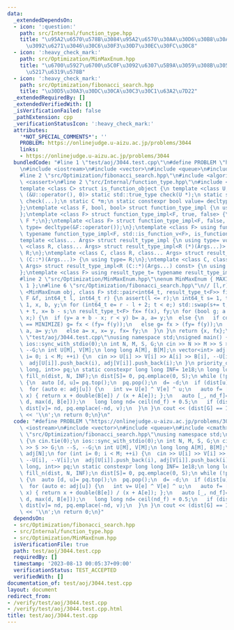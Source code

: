 ```yaml
---
data:
  _extendedDependsOn:
  - icon: ':question:'
    path: src/Internal/function_type.hpp
    title: "\u95A2\u6570\u578B\u3084\u95A2\u6570\u30AA\u30D6\u30B8\u30A7\u30AF\u30C8\
      \u3092\u6271\u3046\u30C6\u30F3\u30D7\u30EC\u30FC\u30C8"
  - icon: ':heavy_check_mark:'
    path: src/Optimization/MinMaxEnum.hpp
    title: "\u6700\u5927\u6700\u5C0F\u3092\u6307\u5B9A\u3059\u308B\u305F\u3081\u306E\
      \u5217\u6319\u578B"
  - icon: ':heavy_check_mark:'
    path: src/Optimization/fibonacci_search.hpp
    title: "\u30D5\u30A3\u30DC\u30CA\u30C3\u30C1\u63A2\u7D22"
  _extendedRequiredBy: []
  _extendedVerifiedWith: []
  _isVerificationFailed: false
  _pathExtension: cpp
  _verificationStatusIcon: ':heavy_check_mark:'
  attributes:
    '*NOT_SPECIAL_COMMENTS*': ''
    PROBLEM: https://onlinejudge.u-aizu.ac.jp/problems/3044
    links:
    - https://onlinejudge.u-aizu.ac.jp/problems/3044
  bundledCode: "#line 1 \"test/aoj/3044.test.cpp\"\n#define PROBLEM \"https://onlinejudge.u-aizu.ac.jp/problems/3044\"\
    \n#include <iostream>\n#include <vector>\n#include <queue>\n#include <cmath>\n\
    #line 2 \"src/Optimization/fibonacci_search.hpp\"\n#include <algorithm>\n#include\
    \ <cassert>\n#line 2 \"src/Internal/function_type.hpp\"\n#include <type_traits>\n\
    template <class C> struct is_function_object {\n template <class U, int dummy=\
    \ (&U::operator(), 0)> static std::true_type check(U *);\n static std::false_type\
    \ check(...);\n static C *m;\n static constexpr bool value= decltype(check(m))::value;\n\
    };\ntemplate <class F, bool, bool> struct function_type_impl {\n using type= void;\n\
    };\ntemplate <class F> struct function_type_impl<F, true, false> {\n using type=\
    \ F *;\n};\ntemplate <class F> struct function_type_impl<F, false, true> {\n using\
    \ type= decltype(&F::operator());\n};\ntemplate <class F> using function_type_t=\
    \ typename function_type_impl<F, std::is_function_v<F>, is_function_object<F>::value>::type;\n\
    template <class... Args> struct result_type_impl {\n using type= void;\n};\ntemplate\
    \ <class R, class... Args> struct result_type_impl<R (*)(Args...)> {\n using type=\
    \ R;\n};\ntemplate <class C, class R, class... Args> struct result_type_impl<R\
    \ (C::*)(Args...)> {\n using type= R;\n};\ntemplate <class C, class R, class...\
    \ Args> struct result_type_impl<R (C::*)(Args...) const> {\n using type= R;\n\
    };\ntemplate <class F> using result_type_t= typename result_type_impl<function_type_t<F>>::type;\n\
    #line 2 \"src/Optimization/MinMaxEnum.hpp\"\nenum MinMaxEnum { MAXIMIZE= -1, MINIMIZE=\
    \ 1 };\n#line 6 \"src/Optimization/fibonacci_search.hpp\"\n// [l,r]\ntemplate\
    \ <MinMaxEnum obj, class F> std::pair<int64_t, result_type_t<F>> fibonacci_search(const\
    \ F &f, int64_t l, int64_t r) {\n assert(l <= r);\n int64_t s= 1, t= 2, a= l -\
    \ 1, x, b, y;\n for (int64_t e= r - l + 2; t < e;) std::swap(s+= t, t);\n b= a\
    \ + t, x= b - s;\n result_type_t<F> fx= f(x), fy;\n for (bool g; a + b != 2 *\
    \ x;) {\n  if (y= a + b - x; r < y) b= a, a= y;\n  else {\n   if constexpr (obj\
    \ == MINIMIZE) g= fx < (fy= f(y));\n   else g= fx > (fy= f(y));\n   if (g) b=\
    \ a, a= y;\n   else a= x, x= y, fx= fy;\n  }\n }\n return {x, fx};\n}\n#line 7\
    \ \"test/aoj/3044.test.cpp\"\nusing namespace std;\nsigned main() {\n cin.tie(0);\n\
    \ ios::sync_with_stdio(0);\n int N, M, S, G;\n cin >> N >> M >> S >> G;\n --S,\
    \ --G;\n int U[M], V[M];\n long long A[M], B[M];\n vector<int> adj[N];\n for (int\
    \ i= 0; i < M; ++i) {\n  cin >> U[i] >> V[i] >> A[i] >> B[i], --U[i], --V[i];\n\
    \  adj[U[i]].push_back(i), adj[V[i]].push_back(i);\n }\n priority_queue<pair<long\
    \ long, int>> pq;\n static constexpr long long INF= 1e18;\n long long dist[N];\n\
    \ fill_n(dist, N, INF);\n dist[S]= 0, pq.emplace(0, S);\n while (!pq.empty())\
    \ {\n  auto [d, u]= pq.top();\n  pq.pop();\n  d= -d;\n  if (dist[u] != d) continue;\n\
    \  for (auto e: adj[u]) {\n   int v= U[e] ^ V[e] ^ u;\n   auto f= [&](long long\
    \ x) { return x + double(B[e]) / (x + A[e]); };\n   auto [_, nd_f]= fibonacci_search<MINIMIZE>(f,\
    \ d, max(d, B[e]));\n   long long nd= ceil(nd_f) + 0.5;\n   if (dist[v] > nd)\
    \ dist[v]= nd, pq.emplace(-nd, v);\n  }\n }\n cout << (dist[G] == INF ? -1 : dist[G])\
    \ << '\\n';\n return 0;\n}\n"
  code: "#define PROBLEM \"https://onlinejudge.u-aizu.ac.jp/problems/3044\"\n#include\
    \ <iostream>\n#include <vector>\n#include <queue>\n#include <cmath>\n#include\
    \ \"src/Optimization/fibonacci_search.hpp\"\nusing namespace std;\nsigned main()\
    \ {\n cin.tie(0);\n ios::sync_with_stdio(0);\n int N, M, S, G;\n cin >> N >> M\
    \ >> S >> G;\n --S, --G;\n int U[M], V[M];\n long long A[M], B[M];\n vector<int>\
    \ adj[N];\n for (int i= 0; i < M; ++i) {\n  cin >> U[i] >> V[i] >> A[i] >> B[i],\
    \ --U[i], --V[i];\n  adj[U[i]].push_back(i), adj[V[i]].push_back(i);\n }\n priority_queue<pair<long\
    \ long, int>> pq;\n static constexpr long long INF= 1e18;\n long long dist[N];\n\
    \ fill_n(dist, N, INF);\n dist[S]= 0, pq.emplace(0, S);\n while (!pq.empty())\
    \ {\n  auto [d, u]= pq.top();\n  pq.pop();\n  d= -d;\n  if (dist[u] != d) continue;\n\
    \  for (auto e: adj[u]) {\n   int v= U[e] ^ V[e] ^ u;\n   auto f= [&](long long\
    \ x) { return x + double(B[e]) / (x + A[e]); };\n   auto [_, nd_f]= fibonacci_search<MINIMIZE>(f,\
    \ d, max(d, B[e]));\n   long long nd= ceil(nd_f) + 0.5;\n   if (dist[v] > nd)\
    \ dist[v]= nd, pq.emplace(-nd, v);\n  }\n }\n cout << (dist[G] == INF ? -1 : dist[G])\
    \ << '\\n';\n return 0;\n}"
  dependsOn:
  - src/Optimization/fibonacci_search.hpp
  - src/Internal/function_type.hpp
  - src/Optimization/MinMaxEnum.hpp
  isVerificationFile: true
  path: test/aoj/3044.test.cpp
  requiredBy: []
  timestamp: '2023-08-13 00:05:37+09:00'
  verificationStatus: TEST_ACCEPTED
  verifiedWith: []
documentation_of: test/aoj/3044.test.cpp
layout: document
redirect_from:
- /verify/test/aoj/3044.test.cpp
- /verify/test/aoj/3044.test.cpp.html
title: test/aoj/3044.test.cpp
---
```

